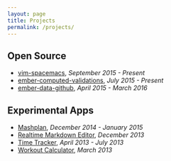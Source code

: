 ```yaml
---
layout: page
title: Projects
permalink: /projects/
---
```


## Open Source

- [vim-spacemacs](https://github.com/jimmay5469/vim-spacemacs), _September 2015 - Present_
- [ember-computed-validations](https://github.com/jimmay5469/ember-computed-validations), _July 2015 - Present_
- [ember-data-github](https://github.com/jimmay5469/ember-data-github), _April 2015 - March 2016_

## Experimental Apps
- [Mashplan](http://www.jimmylauzau.com/mashplan/), _December 2014 - January 2015_
- [Realtime Markdown Editor](http://www.jimmylauzau.com/markdown-editor), _December 2013_
- [Time Tracker](http://timetracker5469.herokuapp.com/), _April 2013 - July 2013_
- [Workout Calculator](http://workoutcalc5469.herokuapp.com/), _March 2013_
